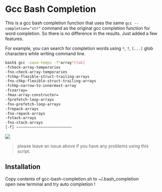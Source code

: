 # Gcc Bash Completion

This is a gcc bash completion function that uses the same `gcc --completion="str"` 
command as the original gcc completion function for word completion.
So there is no difference in the results.
Just added a few features.

For example, you can search for completion words using `*`, `?`, `[...]` glob characters
while writing command line.

```sh
bash$ gcc -save-temps -f*array*[tab]
-fcheck-array-temporaries
-fno-check-array-temporaries
-fchkp-flexible-struct-trailing-arrays
-fno-chkp-flexible-struct-trailing-arrays
-fchkp-narrow-to-innermost-array
-fcoarray=
-fmax-array-constructor=
-fprefetch-loop-arrays
-fno-prefetch-loop-arrays
-frepack-arrays
-fno-repack-arrays
-fstack-arrays
-fno-stack-arrays
[-f] ~~~~~~~~~~~~~~~~~~~~~~~~~

```

[![](https://mug896.github.io/img/gcc-bash-completion.png)](https://mug896.github.io/img/gcc-bash-completion.mp4)

> please leave an issue above if you have any problems using this script.

## Installation

Copy contents of gcc-bash-completion.sh to ~/.bash_completion  
open new terminal and try auto completion !


